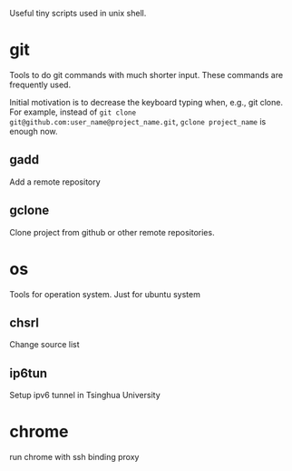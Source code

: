 Useful tiny scripts used in unix shell.

# git
Tools to do git commands with much shorter input. These commands are frequently used.

Initial motivation is to decrease the keyboard typing when, e.g., git clone. For example, instead of `git clone git@github.com:user_name@project_name.git`, `gclone project_name` is enough now.

## gadd
Add a remote repository

## gclone
Clone project from github or other remote repositories.

# os
Tools for operation system. Just for ubuntu system

## chsrl
Change source list

## ip6tun
Setup ipv6 tunnel in Tsinghua University

# chrome
run chrome with ssh binding proxy